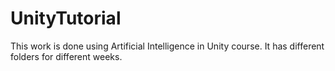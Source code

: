 # UnityTutorial

This work is done using Artificial Intelligence in Unity course. It has different folders for different weeks.
